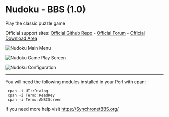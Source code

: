 # Nudoku - BBS (1.0)
Play the classic puzzle game

Official support sites: [Official Github Repo](https://github.com/fstltna/nudoku-bbs) - [Official Forum](https://synchronetbbs.org/index.php/forum/nudoku-bbs)  - [Official Download Area](https://synchronetbbs.org/index.php/downloads/category/3-doors)

![Nudoku Main Menu](https://synchronetbbs.org/nudoku/Nudoku_MainMenu.png) 

![Nudoku Game Play Screen](https://synchronetbbs.org/nudoku/Nudoku_GameScreen.png) 

![Nudoku Configuration](https://synchronetbbs.org/nudoku/Nudoku_Config.png) 

---

You will need the following modules installed in your Perl with cpan:

     cpan -i UI::Dialog
     cpan -i Term::ReadKey
     cpan -i Term::ANSIScreen

If you need more help visit https://SynchronetBBS.org/
